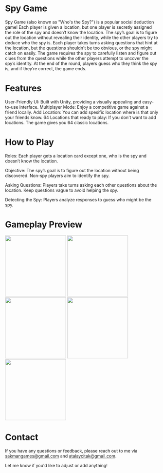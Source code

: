 # Spy Game
Spy Game (also known as "Who's the Spy?") is a popular social deduction game! Each player is given a location, 
but one player is secretly assigned the role of the spy and doesn’t know the location. 
The spy’s goal is to figure out the location without revealing their identity, while the other players try to deduce who the spy is. 
Each player takes turns asking questions that hint at the location, but the questions shouldn't be too obvious, or the spy might catch on easily.
The game requires the spy to carefully listen and figure out clues from the questions while the other players attempt to uncover the spy’s identity. 
At the end of the round, players guess who they think the spy is, and if they’re correct, the game ends.

# Features
User-Friendly UI: Built with Unity, providing a visually appealing and easy-to-use interface.
Multiplayer Mode: Enjoy a competitive game against a friend locally.
Add Location: You can add spesific location where is that only your friends know.
64 Locations that ready to play: If you don't want to add locations. The game gives you 64 classic locations.


# How to Play
Roles: Each player gets a location card except one, who is the spy and doesn’t know the location.

Objective: The spy’s goal is to figure out the location without being discovered. Non-spy players aim to identify the spy.

Asking Questions: Players take turns asking each other questions about the location. Keep questions vague to avoid helping the spy.

Detecting the Spy: Players analyze responses to guess who might be the spy.

# Gameplay Preview
<img src="https://github.com/user-attachments/assets/83e78123-6772-473d-ac89-04e1fdfc07c8" width="200">


<img src="https://github.com/user-attachments/assets/33a6b0eb-399e-454d-babe-2acd70e92c42" width="200">


<img src="https://github.com/user-attachments/assets/46d88e89-0ab1-4a29-847c-7f63a9602132" width="200">


<img src="https://github.com/user-attachments/assets/12c42499-2fee-4502-a4d1-3435df025b85" width="200">


<img src="https://github.com/user-attachments/assets/6b944535-86a5-4f44-8e2b-530aa8823300" width="200">




# Contact
If you have any questions or feedback, please reach out to me via sakmangames@gmail.com and atalaycitak@gmail.com.

Let me know if you'd like to adjust or add anything!








